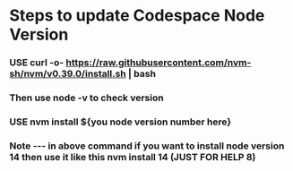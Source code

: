 # Steps to update Codespace Node Version
### USE curl -o- https://raw.githubusercontent.com/nvm-sh/nvm/v0.39.0/install.sh | bash
### Then use node -v to check version
### USE nvm install ${you node version number here}  
### Note --- in above command if you want to install node version 14 then use it like this nvm install 14 (JUST FOR HELP 8)
